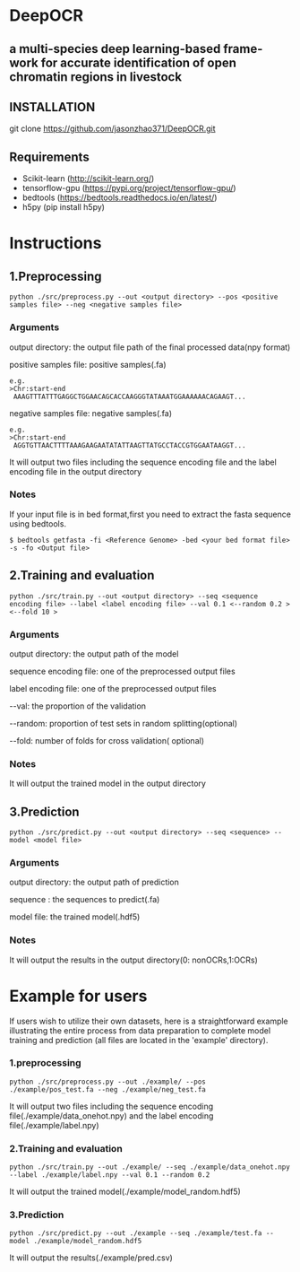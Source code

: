 # DeepOCR
## a multi-species deep learning-based frame-work for accurate identification of open chromatin regions in livestock


## INSTALLATION 
git clone https://github.com/jasonzhao371/DeepOCR.git

## Requirements
- Scikit-learn (http://scikit-learn.org/)
- tensorflow-gpu (https://pypi.org/project/tensorflow-gpu/)
- bedtools (https://bedtools.readthedocs.io/en/latest/)
- h5py (pip install h5py)

# Instructions

## 1.Preprocessing

```shell
python ./src/preprocess.py --out <output directory> --pos <positive samples file> --neg <negative samples file>
```


### Arguments
  
output directory: the output file path of the final processed data(npy format)
  
positive samples file: positive samples(.fa)
  
 ```
 e.g.
 >Chr:start-end
  AAAGTTTATTTGAGGCTGGAACAGCACCAAGGGTATAAATGGAAAAAACAGAAGT...
 ```
negative samples file: negative samples(.fa)
 ```
 e.g.
 >Chr:start-end
  AGGTGTTAACTTTTAAAGAAGAATATATTAAGTTATGCCTACCGTGGAATAAGGT...
 ```
It will output two files including the sequence encoding file and the label encoding file in the output directory 
### Notes
If your input file is in bed format,first you need to extract the fasta sequence using bedtools.
```
$ bedtools getfasta -fi <Reference Genome> -bed <your bed format file> -s -fo <Output file>
```
## 2.Training and evaluation
  
```shell
python ./src/train.py --out <output directory> --seq <sequence encoding file> --label <label encoding file> --val 0.1 <--random 0.2 > <--fold 10 >
```
### Arguments

output directory: the output path of the model 
  
sequence encoding file: one of the preprocessed output files
  
label encoding file: one of the preprocessed output files
  
--val: the proportion of the validation
  
--random: proportion of test sets in random splitting(optional)
  
--fold: number of folds for cross validation( optional)

### Notes
It will output the trained model in the output directory

## 3.Prediction
```shell
python ./src/predict.py --out <output directory> --seq <sequence> --model <model file>
```  
### Arguments

output directory: the output path of prediction 

sequence : the sequences to predict(.fa)

model file: the trained model(.hdf5)

### Notes
It will output the results in the output directory(0: nonOCRs,1:OCRs)

# Example for users
If users wish to utilize their own datasets, here is a straightforward example illustrating the entire process from data preparation to complete model training and prediction (all files are located in the 'example' directory).
### 1.preprocessing
```shell
python ./src/preprocess.py --out ./example/ --pos ./example/pos_test.fa --neg ./example/neg_test.fa
```
It will output two files including the sequence encoding file(./example/data_onehot.npy) and the label encoding file(./example/label.npy)

### 2.Training and evaluation
```shell
python ./src/train.py --out ./example/ --seq ./example/data_onehot.npy  --label ./example/label.npy --val 0.1 --random 0.2
```
It will output the trained model(./example/model_random.hdf5)

### 3.Prediction
```shell
python ./src/predict.py --out ./example --seq ./example/test.fa --model ./example/model_random.hdf5
```  
 It will output the results(./example/pred.csv)



